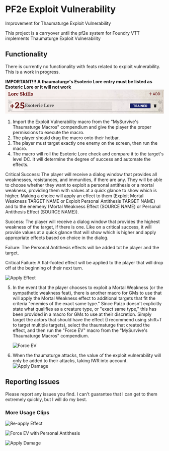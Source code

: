 # PF2e Exploit Vulnerability
Improvement for Thaumaturge Exploit Vulnerability

This project is a carryover until the pf2e system for Foundry VTT implements Thaumaturge Exploit Vulnerability

## Functionality ##

There is currently no functionality with feats related to exploit vulnerability. This is a work in progress.

<strong>IMPORTANT!!! A thaumaturge's Esoteric Lore entry must be listed as Esoteric Lore or it will not work</strong>
![Esoteric Lore Skill](assets/esotericLore.png)

1. Import the Exploit Vulnerability macro from the "MySurvive's Thaumaturge Macros" compendium and give the player the proper permissions to execute the macro.
2. The player should drag the macro onto their hotbar.
3. The player must target exactly one enemy on the screen, then run the macro.
4. The macro will roll the Esoteric Lore check and compare it to the target's level DC. It will determine the degree of success and automate the effects.
  
  Critical Success: The player will receive a dialog window that provides all weaknesses, resistances, and immunities, if there are any. They will be able to choose whether they want to exploit a personal antithesis or a mortal weakness, providing them with values at a quick glance to show which is higher. Making a choice will apply an effect to them (Exploit Mortal Weakness TARGET NAME or Exploit Personal Antithesis TARGET NAME) and to the enemeny (Mortal Weakness Effect (SOURCE NAME) or Personal Antithesis Effect (SOURCE NAME)). 
  
  Success: The player will receive a dialog window that provides the highest weakness of the target, if there is one. Like on a critical success, it will provide values at a quick glance that will show which is higher and apply appropriate effects based on choice in the dialog.
  
  Failure: The Personal Antithesis effects will be added tot he player and the target.
  
  Critical Failure: A flat-footed effect will be applied to the player that will drop off at the beginning of their next turn.
  
  ![Apply Effect](assets/applyEffect.gif)
  
5. In the event that the player chooses to exploit a Mortal Weakness (or the sympathetic weakness feat), there is another macro for GMs to use that will apply the Mortal Weakness effect to additional targets that fit the criteria "enemies of the exact same type." Since Paizo doesn't explicitly state what qualifies as a creature type, or "exact same type," this has been provided in a macro for GMs to use at their discretion. Simply target the actors that should have the effect (I recommend using shift+T to target multiple targets), select the thaumaturge that created the effect, and then run the "Force EV" macro from the "MySurvive's Thaumaturge Macros" compendium.

	![Force EV](assets/forceEV.gif)

6. When the thaumaturge attacks, the value of the exploit vulnerability will only be added to their attacks, taking IWR into account.
![Apply Damage](assets/applyDamage.gif)

## Reporting Issues ##
Please report any issues you find. I can't guarantee that I can get to them extremely quickly, but I will do my best.

### More Usage Clips ###
![Re-apply Effect](assets/reApplyEffect.gif)

![Force EV with Personal Antithesis](assets/moreForceEV.gif)

![Apply Damage](assets/applyDamage.gif)

